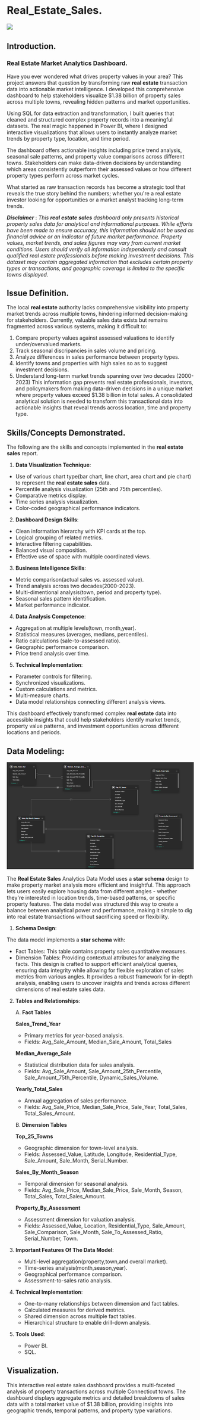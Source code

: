 # Real_Estate_Sales.

![](Real_Estate_Images.jpg)

## Introduction.

### Real Estate Market Analytics Dashboard.

Have you ever wondered what drives property values in your area? This project answers that question by transforming raw **real estate** transaction data into actionable market intelligence. I developed this comprehensive dashboard to help stakeholders visualize $1.38 billion of property sales across multiple towns, revealing hidden patterns and market opportunities.

Using SQL for data extraction and transformation, I built queries that cleaned and structured complex property records into a meaningful datasets. The real magic happened in Power BI, where I designed interactive visualizations that allows users to instantly analyze market trends by property type, location, and time period.

The dashboard offers actionable insights including price trend analysis, seasonal sale patterns, and property value comparisons across different towns. Stakeholders can make data-driven decisions by understanding which areas consistently outperform their assessed values or how different property types perform across market cycles.

What started as raw transaction records has become a strategic tool that reveals the true story behind the numbers; whether you're a real estate investor looking for opportunities or a market analyst tracking long-term trends.

**_Disclaimer_** : _This **real estate sales** dashboard only presents historical property sales data for analytical and informational purposes. While efforts have been made to ensure accuracy, this information should not be used as financial advice or an indicator of future market performance. Property values, market trends, and sales figures may vary from current market conditions. Users should verify all information independently and consult qualified real estate professionals before making investment decisions. This dataset may contain aggregated information that excludes certain property types or transactions, and geographic coverage is limited to the specific towns displayed_.

## Issue Definition.

The local **real estate** authority lacks comprehensive visibility into property market trends across multiple towns, hindering informed decision-making for stakeholders. Currently, valuable sales data exists but remains fragmented across various systems, making it difficult to:

1. Compare property values against assessed valuations to identify under/overvalued markets.
2. Track seasonal discripancies in sales volume and pricing.
3. Analyze differences in sales performance between property types.
4. Identify towns and properties with high sales so as to suggest investment decisions.
5. Understand long-term market trends spanning over two decades (2000-2023)
This information gap prevents real estate professionals, investors, and policymakers from making data-driven decisions in a unique market where property values exceed $1.38 billion in total sales. A consolidated analytical solution is needed to transform this transactional data into actionable insights that reveal trends across location, time and property type.

## Skills/Concepts Demonstrated.
The following are the skills and concepts implemented in the **real estate sales** report.
1. **Data Visualization Technique**:
- Use of various chart type(bar chart, line chart, area chart and pie chart) to represent the **real estate sales** data.
- Percentile analysis visualization (25th and 75th percentiles).
- Comparative metrics display.
- Time series analysis visualization.
- Color-coded geographical performance indicators.

2. **Dashboard Design Skills**:
- Clean information hierarchy with KPI cards at the top.
- Logical grouping of related metrics.
- Interactive filtering capabilities.
- Balanced visual composition.
- Effective use of space with multiple coordinated views.

3. **Business Intelligence Skills**:
- Metric comparison(actual sales vs. assessed value).
- Trend analysis across two decades(2000-2023).
- Multi-dimentional analysis(town, period and property type).
- Seasonal sales pattern identification.
- Market performance indicator.

4. **Data Analysis Competence**:
- Aggregation at multiple levels(town, month,year).
- Statistical measures (averages, medians, percentiles).
- Ratio calculations (sale-to-assessed ratio).
- Geographic performance comparison.
- Price trend analysis over time.

5. **Technical Implementation**:
- Parameter controls for filtering.
- Synchronized visualizations.
- Custom calculations and metrics.
- Multi-measure charts.
- Data model relationships connecting different analysis views.

This dashboard effectively transformed complex **real estate** data into accessible insights that could help stakeholders identify market trends, property value patterns, and investment opportunities across different locations and periods.

## Data Modeling:

![](Modelling_Real_Estate_Sales_Dataset.PNG)

The **Real Estate Sales** Analytics Data Model uses a **star schema** design to make property market analysis more efficient and insightful. This approach lets users easily explore housing data from different angles - whether they're interested in location trends, time-based patterns, or specific property features. The data model was structured this way to create a balance between analytical power and performance, making it simple to dig into real estate transactions without sacrificing speed or flexibility.

1. **Schema Design**:

The data model implements a **star schema** with:
- Fact Tables: This table contains property sales quantitative measures.
- Dimension Tables: Providing contextual attributes for analyzing the facts.
This design is crafted to support efficient analytical queries, ensuring data integrity while allowing for flexible exploration of sales metrics from various angles. It provides a robust framework for in-depth analysis, enabling users to uncover insights and trends across different dimensions of real estate sales data.

2. **Tables and Relationships**:
   
   A. **Fact Tables**
   
   **Sales_Trend_Year**
   - Primary metrics for year-based analysis.
   - Fields: Avg_Sale_Amount, Median_Sale_Amount, Total_Sales

   **Median_Average_Sale**
   - Statistical distribution data for sales analysis.
   - Fields: Avg_Sale_Amount, Sale_Amount_25th_Percentile, Sale_Amount_75th_Percentile, Dynamic_Sales_Volume.
  
   **Yearly_Total_Sales**
   - Annual aggregation of sales performance.
   - Fields: Avg_Sale_Price, Median_Sale_Price, Sale_Year, Total_Sales, Total_Sales_Amount.
  
   B. **Dimension Tables**

   **Top_25_Towns**
   - Geographic dimension for town-level analysis.
   - Fields: Assessed_Value, Latitude, Longitude, Residential_Type, Sale_Amount, Sale_Month, Serial_Number.

   **Sales_By_Month_Season**
   - Temporal dimension for seasonal analysis.
   - Fields: Avg_Sale_Price, Median_Sale_Price, Sale_Month, Season, Total_Sales, Total_Sales_Amount.
  
   **Property_By_Assessment**
   - Assessment dimension for valuation analysis.
   - Fields: Assessed_Value, Location, Residential_Type, Sale_Amount, Sale_Comparison, Sale_Month, 
            Sale_To_Assessed_Ratio, Serial_Number, Town.

3. **Important Features Of The Data Model**:
   - Multi-level aggregation(property,town,and overall market).
   - Time-series analysis(month,season,year).
   - Geographical performance comparison.
   - Assessment-to-sales ratio analysis.

4. **Technical Implementation**:
   - One-to-many relationships between dimension and fact tables.
   - Calculated measures for derived metrics.
   - Shared dimension across multiple fact tables.
   - Hierarchical structure to enable drill-down analysis.
  
5. **Tools Used**:
   - Power BI.
   - SQL.
  
## Visualization.
This interactive real estate sales dashboard provides a multi-faceted analysis of property transactions across multiple Connecticut towns. The dashboard displays aggregate metrics and detailed breakdowns of sales data with a total market value of $1.38 billion, providing insights into geographic trends, temporal patterns, and property type variations.





  

     
         
     
  
   

      
     




   









